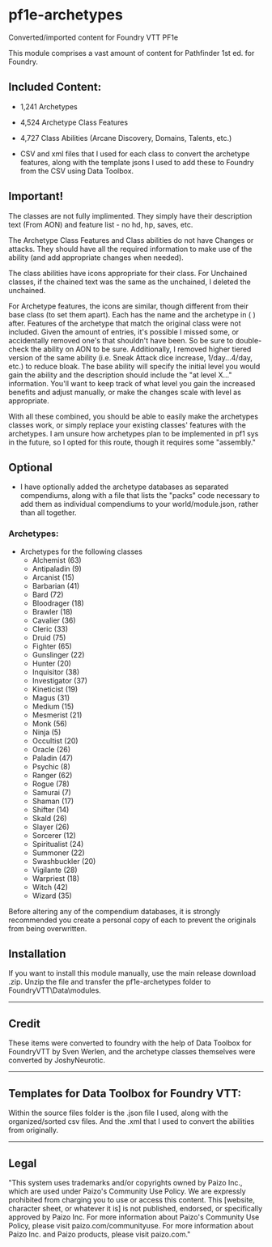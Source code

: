 # pf1e-archetypes

Converted/imported content for Foundry VTT PF1e

This module comprises a vast amount of content for Pathfinder 1st ed. for Foundry.

## Included Content:

- 1,241 Archetypes
- 4,524 Archetype Class Features 
- 4,727 Class Abilities (Arcane Discovery, Domains, Talents, etc.)

- CSV and xml files that I used for each class to convert the archetype features, along with the template jsons I used to add these to Foundry from the CSV using Data Toolbox.

## Important! 

The classes are not fully implimented. They simply have their description text (From AON) and feature list - no hd, hp, saves, etc. 

The Archetype Class Features and Class abilities do not have Changes or attacks. They should have all the required information to make use of the ability (and add appropriate changes when needed). 

The class abilities have icons appropriate for their class. For Unchained classes, if the chained text was the same as the unchained, I deleted the unchained. 

For Archetype features, the icons are similar, though different from their base class (to set them apart). Each has the name and the archetype in ( ) after. Features of the archetype that match the original class were not included. Given the amount of entries, it's possible I missed some, or accidentally removed one's that shouldn't have been. So be sure to double-check the ability on AON to be sure. Additionally, I removed higher tiered version of the same ability (i.e. Sneak Attack dice increase, 1/day...4/day, etc.) to reduce bloak. The base ability will specify the initial level you would gain the ability and the description should include the "at level X..." information. You'll want to keep track of what level you gain the increased benefits and adjust manually, or make the changes scale with level as appropriate.

With all these combined, you should be able to easily make the archetypes classes work, or simply replace your existing classes' features with the archetypes. I am unsure how archetypes plan to be implemented in pf1 sys in the future, so I opted for this route, though it requires some "assembly."

## Optional
- I have optionally added the archetype databases as separated compendiums, along with a file that lists the "packs" code necessary to add them as individual compendiums to your world/module.json, rather than all together.


### Archetypes: 
 - Archetypes for the following classes
    - Alchemist (63)
    - Antipaladin (9)
	- Arcanist (15)
	- Barbarian (41)
	- Bard (72)
	- Bloodrager (18)
	- Brawler (18)
	- Cavalier (36)
	- Cleric (33)
	- Druid (75)
	- Fighter (65)
	- Gunslinger (22)
	- Hunter (20)
    - Inquisitor (38)
    - Investigator (37)
    - Kineticist (19)
    - Magus (31)
    - Medium (15)
    - Mesmerist (21)
    - Monk (56)
    - Ninja (5)
    - Occultist (20)
	- Oracle (26)
	- Paladin (47)
    - Psychic (8)
    - Ranger (62)
    - Rogue (78)
    - Samurai (7)
    - Shaman (17)
    - Shifter (14)
    - Skald (26)
    - Slayer (26)
    - Sorcerer (12)
    - Spiritualist (24)
    - Summoner (22)
    - Swashbuckler (20)
    - Vigilante (28)
    - Warpriest (18)
    - Witch (42)
	- Wizard (35)


Before altering any of the compendium databases, it is strongly recommended you create a personal copy of each to prevent the originals from being overwritten.

## Installation

If you want to install this module manually, use the main release download .zip.
Unzip the file and transfer the pf1e-archetypes folder to FoundryVTT\Data\modules.

----------------
## Credit
These items were converted to foundry with the help of Data Toolbox for FoundryVTT by Sven Werlen, and the archetype classes themselves were converted by JoshyNeurotic.

------------------------------
## Templates for Data Toolbox for Foundry VTT:
Within the source files folder is the .json file I used, along with the organized/sorted csv files. And the .xml that I used to convert the abilities from originally. 

-------

## Legal
"This system uses trademarks and/or copyrights owned by Paizo Inc., which are used under Paizo's Community Use Policy. We are expressly prohibited from charging you to use or access this content. This [website, character sheet, or whatever it is] is not published, endorsed, or specifically approved by Paizo Inc. For more information about Paizo's Community Use Policy, please visit paizo.com/communityuse. For more information about Paizo Inc. and Paizo products, please visit paizo.com."
